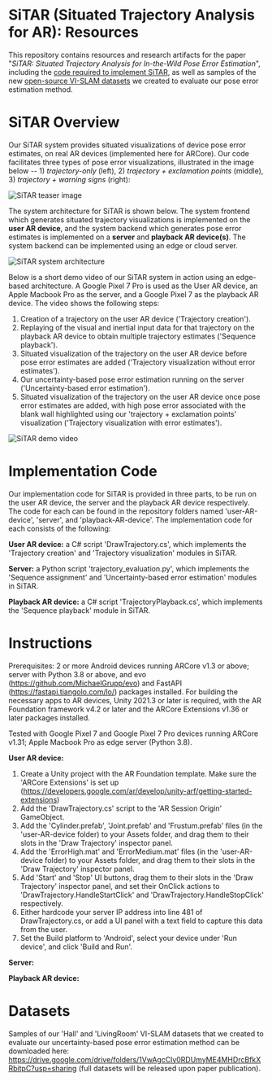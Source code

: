 # SiTAR (Situated Trajectory Analysis for AR): Resources
This repository contains resources and research artifacts for the paper "_SiTAR: Situated Trajectory Analysis for In-the-Wild Pose Error Estimation_", including the [code required to implement SiTAR](#implementation-code), as well as samples of the new [open-source VI-SLAM datasets](#datasets) we created to evaluate our pose error estimation method.

# SiTAR Overview
Our SiTAR system provides situated visualizations of device pose error estimates, on real AR devices (implemented here for ARCore). Our code facilitates three types of pose error visualizations, illustrated in the image below -- 1) _trajectory-only_ (left), 2) _trajectory + exclamation points_ (middle), 3) _trajectory + warning signs_ (right):

![SiTAR teaser image](https://github.com/SiTARSys/SiTAR/blob/main/SiTARTeaser.png?raw=true)

The system architecture for SiTAR is shown below. The system frontend which generates situated trajectory visualizations is implemented on the **user AR device**, and the system backend which generates pose error estimates is implemented on a **server** and **playback AR device(s)**. The system backend can be implemented using an edge or cloud server.

![SiTAR system architecture](https://github.com/SiTARSys/SiTAR/blob/main/SystemArchitecture.png?raw=true)

Below is a short demo video of our SiTAR system in action using an edge-based architecture. A Google Pixel 7 Pro is used as the User AR device, an Apple Macbook Pro as the server, and a Google Pixel 7 as the playback AR device. The video shows the following steps: 

1) Creation of a trajectory on the user AR device ('Trajectory creation').
2) Replaying of the visual and inertial input data for that trajectory on the playback AR device to obtain multiple trajectory estimates ('Sequence playback').
3) Situated visualization of the trajectory on the user AR device before pose error estimates are added ('Trajectory visualization without error estimates').
4) Our uncertainty-based pose error estimation running on the server ('Uncertainty-based error estimation').
5) Situated visualization of the trajectory on the user AR device once pose error estimates are added, with high pose error associated with the blank wall highlighted using our 'trajectory + exclamation points' visualization ('Trajectory visualization with error estimates').

![SiTAR demo video](https://github.com/SiTARSys/SiTAR/blob/main/SiTAR.gif?raw=true)

# Implementation Code

Our implementation code for SiTAR is provided in three parts, to be run on the user AR device, the server and the playback AR device respectively. The code for each can be found in the repository folders named 'user-AR-device', 'server', and 'playback-AR-device'. The implementation code for each consists of the following:

**User AR device:** a C# script 'DrawTrajectory.cs', which implements the 'Trajectory creation' and 'Trajectory visualization' modules in SiTAR.

**Server:** a Python script 'trajectory_evaluation.py', which implements the 'Sequence assignment' and 'Uncertainty-based error estimation' modules in SiTAR.

**Playback AR device:** a C# script 'TrajectoryPlayback.cs', which implements the 'Sequence playback' module in SiTAR.


# Instructions

Prerequisites: 2 or more Android devices running ARCore v1.3 or above; server with Python 3.8 or above, and evo (https://github.com/MichaelGrupp/evo) and FastAPI (https://fastapi.tiangolo.com/lo/) packages installed. For building the necessary apps to AR devices, Unity 2021.3 or later is required, with the AR Foundation framework v4.2 or later and the ARCore Extensions v1.36 or later packages installed.

Tested with Google Pixel 7 and Google Pixel 7 Pro devices running ARCore v1.31; Apple Macbook Pro as edge server (Python 3.8).

**User AR device:** 
1) Create a Unity project with the AR Foundation template. Make sure the 'ARCore Extensions' is set up (https://developers.google.com/ar/develop/unity-arf/getting-started-extensions)
2) Add the 'DrawTrajectory.cs' script to the 'AR Session Origin' GameObject.
3) Add the 'Cylinder.prefab', 'Joint.prefab' and 'Frustum.prefab' files (in the 'user-AR-device folder) to your Assets folder, and drag them to their slots in the 'Draw Trajectory' inspector panel.
4) Add the 'ErrorHigh.mat' and 'ErrorMedium.mat' files (in the 'user-AR-device folder) to your Assets folder, and drag them to their slots in the 'Draw Trajectory' inspector panel.
5) Add 'Start' and 'Stop' UI buttons, drag them to their slots in the 'Draw Trajectory' inspector panel, and set their OnClick actions to 'DrawTrajectory.HandleStartClick' and 'DrawTrajectory.HandleStopClick' respectively.
6) Either hardcode your server IP address into line 481 of DrawTrajectory.cs, or add a UI panel with a text field to capture this data from the user.
7) Set the Build platform to 'Android', select your device under 'Run device', and click 'Build and Run'.

**Server:**

**Playback AR device:**

# Datasets

Samples of our 'Hall' and 'LivingRoom' VI-SLAM datasets that we created to evaluate our uncertainty-based pose error estimation method can be downloaded here: https://drive.google.com/drive/folders/1VwAgcCly0RDUmyME4MHDrcBfkXRbitpC?usp=sharing (full datasets will be released upon paper publication).
